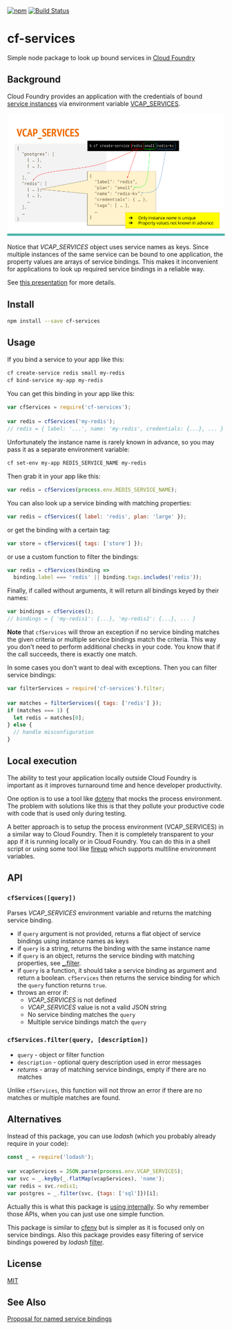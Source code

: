[![npm](https://img.shields.io/npm/v/cf-services.svg)](https://www.npmjs.com/package/cf-services)
[![Build Status](https://travis-ci.org/dotchev/cf-services.svg?branch=master)](https://travis-ci.org/dotchev/cf-services)

# cf-services
Simple node package to look up bound services in [Cloud Foundry]

## Background
Cloud Foundry provides an application with the credentials of bound [service instances][2] via environment variable [VCAP_SERVICES].

![VCAP_SERVICES](VCAP_SERVICES.png)

Notice that *VCAP_SERVICES* object uses service names as keys.
Since multiple instances of the same service can be bound to one application,
the property values are arrays of service bindings.
This makes it inconvenient for applications to look up required
service bindings in a reliable way.

See [this presentation][3] for more details.

## Install

```sh
npm install --save cf-services
```

## Usage
If you bind a service to your app like this:
```sh
cf create-service redis small my-redis
cf bind-service my-app my-redis
```
You can get this binding in your app like this:
```js
var cfServices = require('cf-services');

var redis = cfServices('my-redis');
// redis = { label: '...', name: 'my-redis', credentials: {...}, ... }
```
Unfortunately the instance name is rarely known in advance, so you may pass it as a separate environment variable:
```sh
cf set-env my-app REDIS_SERVICE_NAME my-redis
```
Then grab it in your app like this:
```js
var redis = cfServices(process.env.REDIS_SERVICE_NAME);
```
You can also look up a service binding with matching properties:
```js
var redis = cfServices({ label: 'redis', plan: 'large' });
```
or get the binding with a certain tag:
```js
var store = cfServices({ tags: ['store'] }); 
```
or use a custom function to filter the bindings:
```js
var redis = cfServices(binding => 
  binding.label === 'redis' || binding.tags.includes('redis')); 
```
Finally, if called without arguments, it will return all bindings keyed by their names:
```js
var bindings = cfServices();
// bindings = { 'my-redis1': {...}, 'my-redis2': {...}, ... }
```

**Note** that `cfServices` will throw an exception if no service binding matches the given criteria or multiple service bindings match the criteria. This way you don't need to perform additional checks in your code. You know that if the call succeeds, there is exactly one match.

In some cases you don't want to deal with exceptions. Then you can filter service bindings:
```js
var filterServices = require('cf-services').filter;

var matches = filterServices({ tags: ['redis'] }); 
if (matches === 1) {
  let redis = matches[0];
} else {
  // handle misconfiguration
}
```

## Local execution

The ability to test your application locally outside Cloud Foundry is important as it improves turnaround time and hence developer productivity.

One option is to use a tool like [dotenv] that mocks the process environment. The problem with solutions like this is that they pollute your productive code with code that is used only during testing.

A better approach is to setup the process environment (VCAP_SERVICES) in a similar way to Cloud Foundry. Then it is completely transparent to your app if it is running locally or in Cloud Foundry. You can do this in a shell script or using some tool like [fireup] which supports multiline environment variables.

## API

### `cfServices([query])`
Parses *VCAP_SERVICES* environment variable and returns the matching service binding.
* if `query` argument is not provided, returns a flat object of service bindings using instance names as keys
* if `query` is a string, returns the binding with the same instance name
* if `query` is an object, returns the service binding with matching properties, see [_.filter][5].
* if `query` is a function, it should take a service binding as argument and return a boolean. `cfServices` then returns the service binding for which the `query` function returns `true`.
* throws an error if:
  * *VCAP_SERVICES* is not defined
  * *VCAP_SERVICES* value is not a valid JSON string
  * No service binding matches the `query`
  * Multiple service bindings match the `query`

### `cfServices.filter(query, [description])`
* `query` - object or filter function
* `description` - optional query description used in error messages
* _returns_ - array of matching service bindings, empty if there are no matches

Unlike `cfServices`, this function will not throw an error if there are no matches or multiple matches are found.

## Alternatives

Instead of this package, you can use *lodash* (which you probably already require in your code):
```js
const _ = require('lodash');

var vcapServices = JSON.parse(process.env.VCAP_SERVICES);
var svc = _.keyBy(_.flatMap(vcapServices), 'name');
var redis = svc.redis1;
var postgres = _.filter(svc, {tags: ['sql']})[i];
```
Actually this is what this package is [using internally](index.js).
So why remember those APIs, when you can just use one simple function.

This package is similar to [cfenv] but is simpler as it is focused only on service bindings.
Also this package provides easy filtering of service bindings powered by *lodash* [filter][5].

## License
[MIT](LICENSE)

## See Also
[Proposal for named service bindings][4]

[Cloud Foundry]:https://www.cloudfoundry.org/
[VCAP_SERVICES]:https://docs.cloudfoundry.org/devguide/deploy-apps/environment-variable.html#VCAP-SERVICES
[dotenv]:https://www.npmjs.com/package/dotenv
[fireup]:https://github.com/dotchev/fireup
[cfenv]:https://github.com/cloudfoundry-community/node-cfenv
[2]:https://docs.cloudfoundry.org/devguide/services/
[3]:https://docs.google.com/presentation/d/1yCcZLyXGMAEGa3q-qZ6XIDR2zUD8jsYfjDNwjjY5yIs/edit?usp=sharing
[4]:https://github.com/dotchev/cf-named-binding
[5]:https://lodash.com/docs#filter
